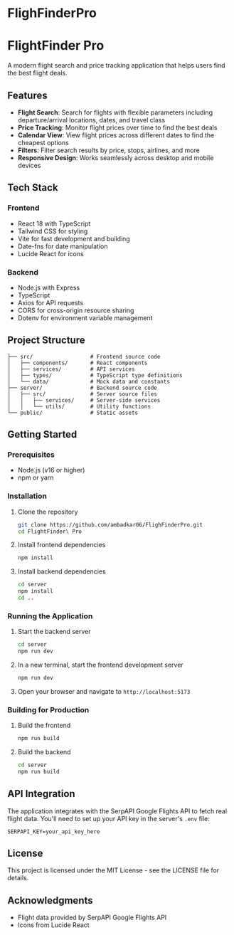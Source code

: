 # FlighFinderPro
# FlightFinder Pro

A modern flight search and price tracking application that helps users find the best flight deals.

## Features

- **Flight Search**: Search for flights with flexible parameters including departure/arrival locations, dates, and travel class
- **Price Tracking**: Monitor flight prices over time to find the best deals
- **Calendar View**: View flight prices across different dates to find the cheapest options
- **Filters**: Filter search results by price, stops, airlines, and more
- **Responsive Design**: Works seamlessly across desktop and mobile devices

## Tech Stack

### Frontend
- React 18 with TypeScript
- Tailwind CSS for styling
- Vite for fast development and building
- Date-fns for date manipulation
- Lucide React for icons

### Backend
- Node.js with Express
- TypeScript
- Axios for API requests
- CORS for cross-origin resource sharing
- Dotenv for environment variable management

## Project Structure

```
├── src/                  # Frontend source code
│   ├── components/       # React components
│   ├── services/         # API services
│   ├── types/            # TypeScript type definitions
│   └── data/             # Mock data and constants
├── server/               # Backend source code
│   ├── src/              # Server source files
│   │   ├── services/     # Server-side services
│   │   └── utils/        # Utility functions
└── public/               # Static assets
```

## Getting Started

### Prerequisites

- Node.js (v16 or higher)
- npm or yarn

### Installation

1. Clone the repository
   ```bash
   git clone https://github.com/ambadkar06/FlighFinderPro.git
   cd FlightFinder\ Pro
   ```

2. Install frontend dependencies
   ```bash
   npm install
   ```

3. Install backend dependencies
   ```bash
   cd server
   npm install
   cd ..
   ```

### Running the Application

1. Start the backend server
   ```bash
   cd server
   npm run dev
   ```

2. In a new terminal, start the frontend development server
   ```bash
   npm run dev
   ```

3. Open your browser and navigate to `http://localhost:5173`

### Building for Production

1. Build the frontend
   ```bash
   npm run build
   ```

2. Build the backend
   ```bash
   cd server
   npm run build
   ```

## API Integration

The application integrates with the SerpAPI Google Flights API to fetch real flight data. You'll need to set up your API key in the server's `.env` file:

```
SERPAPI_KEY=your_api_key_here
```

## License

This project is licensed under the MIT License - see the LICENSE file for details.

## Acknowledgments

- Flight data provided by SerpAPI Google Flights API
- Icons from Lucide React
